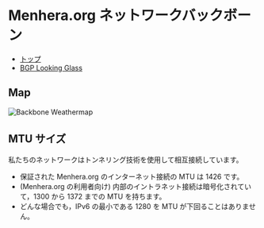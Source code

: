# Menhera.org ネットワークバックボーン

* [トップ](/ja/)
* [BGP Looking Glass](https://looking-glass.nc.menhera.org/)

## Map

![Backbone Weathermap](https://librenms.menhera.org/plugins/Weathermap/output/backbone.png)

## MTU サイズ
私たちのネットワークはトンネリング技術を使用して相互接続しています。

* 保証された Menhera.org のインターネット接続の MTU は 1426 です。
* (Menhera.org の利用者向け) 内部のイントラネット接続は暗号化されていて，1300 から 1372 までの MTU を持ちます。
* どんな場合でも，IPv6 の最小である 1280 を MTU が下回ることはありません。
